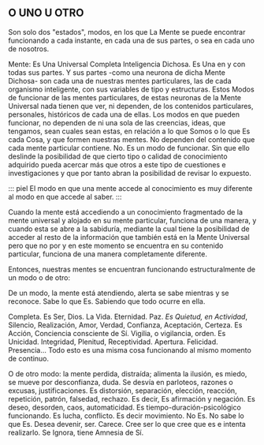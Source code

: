 ## O UNO U OTRO

Son solo dos "estados", modos, en los que La Mente se puede encontrar funcionando a cada instante, en cada una de sus partes, o sea en cada uno de nosotros.

Mente: Es Una Universal Completa Inteligencia Dichosa. Es Una en y con todas sus partes. Y sus partes -como una neurona de dicha Mente Dichosa- son cada una de nuestras mentes particulares, las de cada organismo inteligente, con sus variables de tipo y estructuras. Estos Modos de funcionar de las mentes particulares, de estas neuronas de la Mente Universal nada tienen que ver, ni dependen, de los contenidos particulares, personales, históricos de cada una de ellas. Los modos en que pueden funcionar, no dependen de ni una sola de las creencias, ideas, que tengamos, sean cuales sean estas, en relación a lo que Somos o lo que Es cada Cosa, y que formen nuestras mentes. No dependen del contenido que cada mente particular contiene. No. Es un modo de funcionar. Sin que ello deslinde la posibilidad de que cierto tipo o calidad de conocimiento adquirido pueda acercar más que otros a este tipo de cuestiones e investigaciones y que por tanto abran la posibilidad de revisar lo expuesto.

::: piel
El modo en que una mente accede al conocimiento es muy diferente al modo en que accede al saber.
:::

Cuando la mente está accediendo a un conocimiento fragmentado de la mente universal y alojado en su mente particular, funciona de una manera, y cuando esta se abre a la sabiduría, mediante la cual tiene la posibilidad de acceder al resto de la información que también está en la Mente Universal pero que no por y en este momento se encuentra en su contenido particular, funciona de una manera completamente diferente.


Entonces, nuestras mentes se encuentran funcionando estructuralmente de un modo o de otro:

De un modo, la mente está atendiendo, alerta se sabe mientras y se reconoce. Sabe lo que Es. Sabiendo que todo ocurre en ella.

Completa. Es Ser, Dios. La Vida. Eternidad. Paz. _Es Quietud, en Actividad_, Silencio, Realización, Amor, Verdad, Confianza, Aceptación, Certeza. Es Acción, Conciencia consciente de Sí. Vigilia, o vigilancia, orden. Es Unicidad. Integridad, Plenitud, Receptividad. Apertura. Felicidad. Presencia… Todo esto es una misma cosa funcionando al mismo momento de continuo.

O de otro modo: la mente perdida, distraída; alimenta la ilusión, es miedo, se mueve por desconfianza, duda. Se desvía en parloteos, razones o excusas, justificaciones. Es distorsión, separación, elección, reacción, repetición, patrón, falsedad, rechazo. Es decir, Es afirmación y negación. Es deseo, desorden, caos, automaticidad. Es tiempo-duración-psicológico funcionando. Es lucha, conflicto. Es decir movimiento. No Es. No sabe lo que Es. Desea devenir, ser. Carece. Cree ser lo que cree que es e intenta realizarlo. Se Ignora, tiene Amnesia de Sí.
